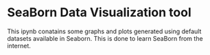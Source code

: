 # SeaBorn Data Visualization tool
This ipynb conatains some graphs and plots generated using default datasets available in Seaborn.
This is done to learn SeaBorn from the internet.
